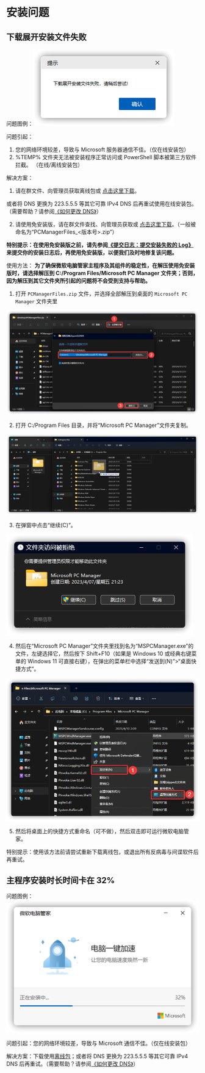 # 安装问题

## 下载展开安装文件失败

问题图例：![](../assets/problem-solving/while-installing/download-error/download-and-unpack-error.png)

问题引起：

1. 您的网络环境较差，导致与 Microsoft 服务器通信不佳。（仅在线安装包）
2. %TEMP% 文件夹无法被安装程序正常访问或 PowerShell 脚本被第三方软件拦截。	（在线/离线安装包）

解决方案：
1. 请在群文件、向管理员获取离线包或 [点击这里下载](https://aka.ms/PCManagerOFL30101)。

或者将 DNS 更换为 223.5.5.5 等其它可靠 IPv4 DNS 后再重试使用在线安装包。（需要帮助？请参阅[《如何更改 DNS》](../appendix/change-DNS)）

2. 请使用免安装版，请在群文件查找、向管理员获取或 [点击这里下载](https://aka.ms/WMOnlineZip10000_1.2.9.3)。（一般被命名为“PCManagerFiles_<版本号>.zip”）

**特别提示：在使用免安装版之前，请先参阅[《提交日志：提交安装失败的 Log》](../appendix/feedback-bugs#提交安装失败的-log)来提交你的安装日志后，再使用免安装版，以便我们及时地修复该问题。**

使用方法：
**为了确保微软电脑管家主程序及其组件的稳定性，在解压使用免安装版时，请选择解压到 C:/Program Files/Microsoft PC Manager 文件夹；否则，因为解压到其它文件夹所引起的问题将不会受到支持与帮助。**

1. 打开 `PCManagerFiles.zip` 文件，并选择全部解压到桌面的 `Microsoft PC Manager` 文件夹里

![](../assets/problem-solving/while-installing/download-error/exact-files.png)

2. 打开 C:/Program Files 目录，并将“Microsoft PC Manager”文件夹复制。

![](../assets/problem-solving/while-installing/download-error/moving-folders.png)

3. 在弹窗中点击“继续(C)”。

![](../assets/problem-solving/while-installing/download-error/continue-moving.png)

4. 然后在“Microsoft PC Manager”文件夹里找到名为“MSPCManager.exe”的文件，左键选择它，然后按下 Shift+F10（如果是 Windows 10 或经典右键菜单的 Windows 11 可直接右键），在弹出的菜单栏中选择“发送到(N)”>“桌面快捷方式”。

![](../assets/problem-solving/while-installing/download-error/create-shortcut.png)

5. 然后将桌面上的快捷方式重命名（可不做），然后双击即可运行微软电脑管家。

特别提示：使用该方法前请尝试重新下载离线包，或退出所有反病毒与间谍软件后再重试。

## 主程序安装时长时间卡在 32%
问题图例：![](../assets/problem-solving/while-installing/32-percent.png)

问题引起：您的网络环境较差，导致与 Microsoft 通信不佳。（仅在线安装包）

解决方案：下载使用[离线包](https://aka.ms/PCManagerOFL30101)；或者将 DNS 更换为 223.5.5.5 等其它可靠 IPv4 DNS 后再重试。（需要帮助？请参阅[《如何更改 DNS》](../appendix/change-DNS)）
